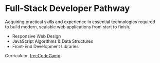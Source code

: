 # Full-Stack Developer Pathway

Acquiring practical skills and experience in essential technologies required to build modern, scalable web applications from start to finish.

  - Responsive Web Design
  - JavaScript Algorithms & Data Structures
  - Front-End Development Libraries

Curriculum: [freeCodeCamp](https://www.freecodecamp.org/)
